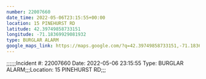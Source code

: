 ```yaml
---
number: 22007660
date_time: 2022-05-06T23:15:55+00:00
location: 15 PINEHURST RD
latitude: 42.39749858733151
longitude: -71.18369929081932
type: BURGLAR ALARM
google_maps_link: https://maps.google.com/?q=42.39749858733151,-71.18369929081932
---
```


;;;;;;Incident #: 22007660   Date: 2022-05-06 23:15:55   Type: BURGLAR ALARM;;;Location: 15 PINEHURST RD;;;
